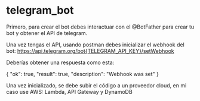 # telegram_bot

Primero, para crear el bot debes interactuar con el @BotFather para crear tu bot y obtener el API de telegram.

Una vez tengas el API, usando postman debes inicializar el webhook del bot: https://api.telegram.org/bot{TELEGRAM_API_KEY}/setWebhook

Deberías obtener una respuesta como esta:

{
    "ok": true,
    "result": true,
    "description": "Webhook was set"
}

Una vez inicializado, se debe subir el código a un proveedor cloud, en mi caso use AWS: Lambda, API Gateway y DynamoDB